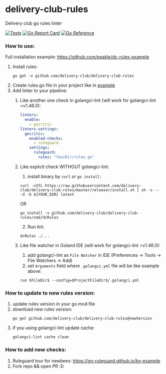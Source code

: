 # delivery-club-rules

Delivery club go rules linter

[![Tests](https://github.com/delivery-club/delivery-club-rules/workflows/Tests/badge.svg)](https://github.com/delivery-club/delivery-club-rules/blob/main/.github/workflows/ci.yml)
[![Go Report Card](https://goreportcard.com/badge/github.com/delivery-club/delivery-club-rules)](https://goreportcard.com/report/github.com/delivery-club/delivery-club-rules)
[![Go Reference](https://pkg.go.dev/badge/github.com/delivery-club/delivery-club-rules.svg)](https://pkg.go.dev/github.com/delivery-club/delivery-club-rules)

### How to use:

Full installation example: https://github.com/peakle/dc-rules-example

1. Install rules:
      ```shell
      go get -v github.com/delivery-club/delivery-club-rules
      ```
2. Create rules.go file in your project like
   in [example](https://github.com/delivery-club/delivery-club-rules/tree/main/example/rules.go)
3. Add linter to your pipeline:
    1. Like another one check in golangci-lint (will work for golangci-lint >v1.46.0):

        ``` yaml
        linters:
          enable:
            - gocritic
        linters-settings:
          gocritic:
            enabled-checks:
              - ruleguard
            settings:
              ruleguard:
                rules: "YourDir/rules.go"
        ```
    2. Like explicit check WITHOUT golangci-lint:
        1. install binary by `curl` or `go install`:
       ```shell
       curl -sSfL https://raw.githubusercontent.com/delivery-club/delivery-club-rules/master/releaser/install.sh | sh -s -- -d -b ${YOUR_DIR} latest
       ```
       OR
       ``` shell
       go install -v github.com/delivery-club/delivery-club-rules/cmd/dcRules
       ```
        2. Run lint:
       ``` shell
       dcRules ./...
       ```
    3. Like file watcher in Goland IDE (will work for golangci-lint >v1.46.0):
        1. add golangci-lint as `File Watcher` in IDE (Preferences -> Tools -> File Watchers -> Add)
        2. set `Arguments` field where `.golangci.yml` file will be like example above:

       ```
       run $FileDir$ --config=$ProjectFileDir$/.golangci.yml
       ```

### How to update to new rules version:

1. update rules version in your go.mod file
2. download new rules version:
   ```shell
   go get github.com/delivery-club/delivery-club-rules@newVersion
   ```
3. if you using golangci-lint update cache:
   ```shell
   golangci-lint cache clean
   ```

### How to add new checks:

1. Ruleguard tour for newbees: https://go-ruleguard.github.io/by-example
2. Fork repo && open PR :D
